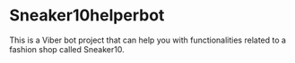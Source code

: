 # Sneaker10helperbot
 
 This is a Viber bot project that can help you with functionalities related to a fashion shop called Sneaker10.
 
 



